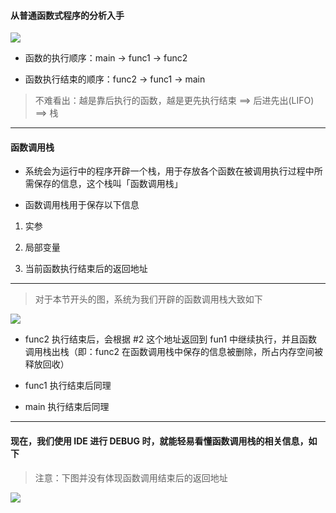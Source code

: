 #### 从普通函数式程序的分析入手

<img src="https://gitee.com/pj-l/imgs-1/raw/master/screenShot/image-20211013170556743.png"></img>

- 函数的执行顺序：main -> func1 -> func2

- 函数执行结束的顺序：func2 -> func1 -> main

> 不难看出：越是靠后执行的函数，越是更先执行结束 ==> 后进先出(LIFO) ==> 栈

---

#### 函数调用栈

- 系统会为运行中的程序开辟一个栈，用于存放各个函数在被调用执行过程中所需保存的信息，这个栈叫「函数调用栈」

- 函数调用栈用于保存以下信息

1. 实参

2. 局部变量

3. 当前函数执行结束后的返回地址

---

> 对于本节开头的图，系统为我们开辟的函数调用栈大致如下

<img src="https://gitee.com/pj-l/imgs-1/raw/master/screenShot/image-20211013171656427.png"></img>

- func2 执行结束后，会根据 #2 这个地址返回到 fun1 中继续执行，并且函数调用栈出栈（即：func2 在函数调用栈中保存的信息被删除，所占内存空间被释放回收）

- func1 执行结束后同理

- main 执行结束后同理

---

#### 现在，我们使用 IDE 进行 DEBUG 时，就能轻易看懂函数调用栈的相关信息，如下

> 注意：下图并没有体现函数调用结束后的返回地址

<img src="https://gitee.com/pj-l/imgs-1/raw/master/screenShot/image-20211013172514321.png"></img>
